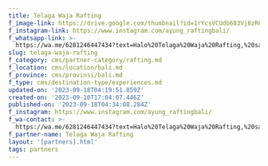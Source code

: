```yaml
---
title: Telaga Waja Rafting
f_image-link: https://drive.google.com/thumbnail?id=1rYcsVCUdb683Vj8zRCD4OmL6EVpWrpBv
f_instagram-link: https://www.instagram.com/ayung_raftingbali/
f_whatsapp-link: >-
  https://wa.me/6281246447434?text=Halo%20Telaga%20Waja%20Rafting,%20saya%20dapat%20info%20dari%20@loocale.id%20dan%20punya%20pertanyaan
slug: telaga-waja-rafting
f_category: cms/partner-category/rafting.md
f_location: cms/location/bali.md
f_province: cms/provinsi/bali.md
f_type: cms/destination-type/experiences.md
updated-on: '2023-09-18T04:19:51.859Z'
created-on: '2023-09-10T17:04:07.446Z'
published-on: '2023-09-18T04:34:08.284Z'
f_instagram: https://www.instagram.com/ayung_raftingbali/
f_wa-contact: >-
  https://wa.me/6281246447434?text=Halo%20Telaga%20Waja%20Rafting,%20saya%20dapat%20info%20dari%20@loocale.id%20dan%20punya%20pertanyaan
f_partner-name: Telaga Waja Rafting
layout: '[partners].html'
tags: partners
---
```



